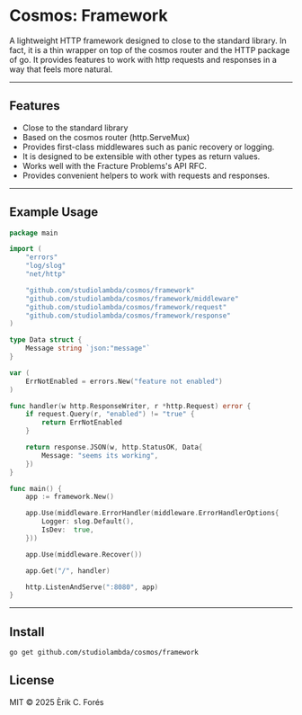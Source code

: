# Cosmos: Framework

A lightweight HTTP framework designed to close to the standard library. In fact,
it is a thin wrapper on top of the cosmos router and the HTTP package of go.
It provides features to work with http requests and responses in a way that
feels more natural.

---

## Features

- Close to the standard library
- Based on the cosmos router (http.ServeMux)
- Provides first-class middlewares such as panic recovery or logging.
- It is designed to be extensible with other types as return values.
- Works well with the Fracture Problems's API RFC.
- Provides convenient helpers to work with requests and responses.

---

## Example Usage

```go
package main

import (
	"errors"
	"log/slog"
	"net/http"

	"github.com/studiolambda/cosmos/framework"
	"github.com/studiolambda/cosmos/framework/middleware"
	"github.com/studiolambda/cosmos/framework/request"
	"github.com/studiolambda/cosmos/framework/response"
)

type Data struct {
	Message string `json:"message"`
}

var (
	ErrNotEnabled = errors.New("feature not enabled")
)

func handler(w http.ResponseWriter, r *http.Request) error {
	if request.Query(r, "enabled") != "true" {
		return ErrNotEnabled
	}

	return response.JSON(w, http.StatusOK, Data{
		Message: "seems its working",
	})
}

func main() {
	app := framework.New()

	app.Use(middleware.ErrorHandler(middleware.ErrorHandlerOptions{
		Logger: slog.Default(),
		IsDev:  true,
	}))

	app.Use(middleware.Recover())

	app.Get("/", handler)

	http.ListenAndServe(":8080", app)
}

```

---

## Install

```bash
go get github.com/studiolambda/cosmos/framework
```

## License

MIT © 2025 Èrik C. Forés
